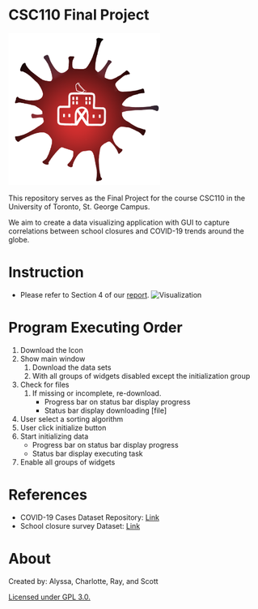 # CSC110 Final Project

<img src="https://raw.githubusercontent.com/UofT-CS-Group/CSC110-Final-Project/main/Application/resources/assets/icon.png" width="300" height="300">

This repository serves as the Final Project for the course CSC110 in the University of Toronto, St. George Campus. 

We aim to create a data visualizing application with GUI to capture correlations between school closures and COVID-19 trends around the globe. 

# Instruction

- Please refer to Section 4 of our [report](https://github.com/UofT-CS-Group/CSC110-Final-Project/blob/main/Report/project_report.pdf).
![Visualization](https://user-images.githubusercontent.com/35100768/145755738-3b07c31f-6d20-4de4-80bf-c2f06e94aedf.gif)

# Program Executing Order

1. Download the Icon
2. Show main window
    1. Download the data sets
    2. With all groups of widgets disabled except the initialization group
3. Check for files
    1. If missing or incomplete, re-download.
        - Progress bar on status bar display progress
        - Status bar display downloading [file]
4. User select a sorting algorithm
5. User click initialize button
6. Start initializing data
    - Progress bar on status bar display progress
    - Status bar display executing task
7. Enable all groups of widgets

# References

- COVID-19 Cases Dataset Repository: [Link](https://github.com/CSSEGISandData/COVID-19)
- School closure survey Dataset: [Link](https://data.humdata.org/dataset/global-school-closures-covid19)

# About

Created by: Alyssa, Charlotte, Ray, and Scott

[Licensed under GPL 3.0.](https://github.com/UofT-CS-Group/CSC110-Final-Project/blob/main/LICENSE)
